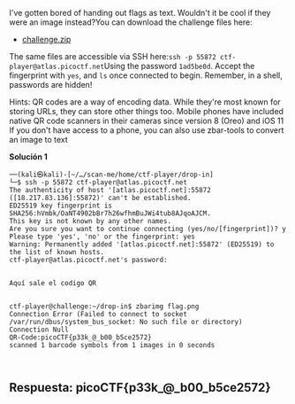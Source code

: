 
I've gotten bored of handing out flags as text. Wouldn't it be cool if they were an image instead?You can download the challenge files here:

- [challenge.zip](https://artifacts.picoctf.net/c_atlas/2/challenge.zip)

The same files are accessible via SSH here:`ssh -p 55872 ctf-player@atlas.picoctf.net`Using the password `1ad5be0d`. Accept the fingerprint with `yes`, and `ls` once connected to begin. Remember, in a shell, passwords are hidden!



Hints:
QR codes are a way of encoding data. While they're most known for storing URLs, they can store other things too.
Mobile phones have included native QR code scanners in their cameras since version 8 (Oreo) and iOS 11
If you don't have access to a phone, you can also use zbar-tools to convert an image to text


**Solución 1**

```
──(kali㉿kali)-[~/…/scan-me/home/ctf-player/drop-in]
└─$ ssh -p 55872 ctf-player@atlas.picoctf.net
The authenticity of host '[atlas.picoctf.net]:55872 ([18.217.83.136]:55872)' can't be established.
ED25519 key fingerprint is SHA256:hVmbk/OaNT4902bBr7h26wfhmBuJWi4tub8AJqoAJCM.
This key is not known by any other names.
Are you sure you want to continue connecting (yes/no/[fingerprint])? y
Please type 'yes', 'no' or the fingerprint: yes
Warning: Permanently added '[atlas.picoctf.net]:55872' (ED25519) to the list of known hosts.
ctf-player@atlas.picoctf.net's password: 


Aquí sale el codigo QR


ctf-player@challenge:~/drop-in$ zbarimg flag.png 
Connection Error (Failed to connect to socket /var/run/dbus/system_bus_socket: No such file or directory)
Connection Null
QR-Code:picoCTF{p33k_@_b00_b5ce2572}
scanned 1 barcode symbols from 1 images in 0 seconds



```



## Respuesta: **picoCTF{p33k_@_b00_b5ce2572}**